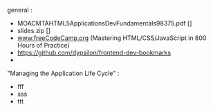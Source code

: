 general :
- MOACMTAHTML5ApplicationsDevFundamentals98375.pdf []
- slides.zip []
- www.freeCodeCamp.org (Mastering HTML/CSS/JavaScript in 800 Hours of Practice)
- https://github.com/dypsilon/frontend-dev-bookmarks
- 

"Managing the Application Life Cycle" :
- fff
- sss
- ttt

